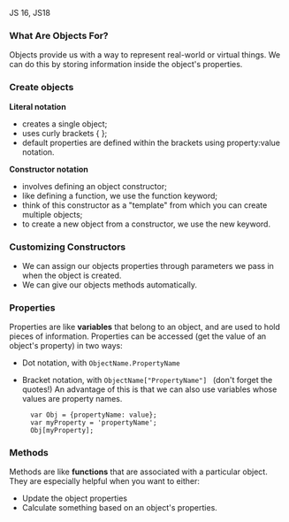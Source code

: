 JS 16, JS18

### What Are Objects For?

Objects provide us with a way to represent real-world or virtual things. We can do this by storing information inside the object's properties.

### Create objects

**Literal notation**

* creates a single object;
* uses curly brackets { };
* default properties are defined within the brackets using property:value notation.

**Constructor notation**

* involves defining an object constructor;
* like defining a function, we use the function keyword;
* think of this constructor as a "template" from which you can create multiple objects;
* to create a new object from a constructor, we use the new keyword.

### Customizing Constructors

- We can assign our objects properties through parameters we pass in when the object is created.
- We can give our objects methods automatically.

### Properties

Properties are like **variables** that belong to an object, and are used to hold pieces of information. 
Properties can be accessed (get the value of an object's property) in two ways:

* Dot notation, with `ObjectName.PropertyName`
* Bracket notation, with `ObjectName["PropertyName"] ` (don't forget the quotes!)
An advantage of this is that we can also use variables  whose values are property names.

		var Obj = {propertyName: value};
		var myProperty = 'propertyName';
		Obj[myProperty];

### Methods

Methods are like **functions** that are associated with a particular object.
They are especially helpful when you want to either:

* Update the object properties
* Calculate something based on an object's properties.